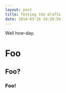 ```yaml
---
layout: post
title: Testing the drafts
date: 2014-03-16 14:28:54
---
```


Well how-day.

# Foo
## Foo?
### Foo!
